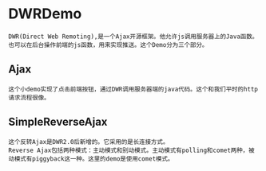 # DWRDemo
	DWR(Direct Web Remoting),是一个Ajax开源框架。他允许js调用服务器上的Java函数。也可以在后台操作前端的js函数，用来实现推送。这个Demo分为三个部分。

## Ajax
	这个小demo实现了点击前端按钮，通过DWR调用服务器端的java代码。这个和我们平时的http请求流程很像。

## SimpleReverseAjax
	这个反转Ajax是DWR2.0后新增的。它采用的是长连接方式。
	Reverse Ajax包括两种模式：主动模式和别动模式。主动模式有polling和comet两种，被动模式有piggyback这一种。这里的demo是使用comet模式。
